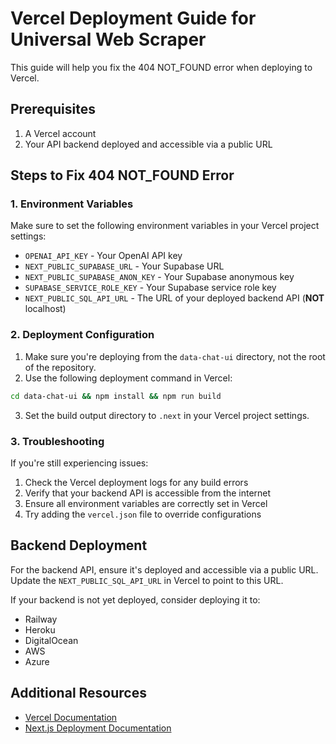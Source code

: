 # Vercel Deployment Guide for Universal Web Scraper

This guide will help you fix the 404 NOT_FOUND error when deploying to Vercel.

## Prerequisites

1. A Vercel account
2. Your API backend deployed and accessible via a public URL

## Steps to Fix 404 NOT_FOUND Error

### 1. Environment Variables

Make sure to set the following environment variables in your Vercel project settings:

- `OPENAI_API_KEY` - Your OpenAI API key
- `NEXT_PUBLIC_SUPABASE_URL` - Your Supabase URL
- `NEXT_PUBLIC_SUPABASE_ANON_KEY` - Your Supabase anonymous key
- `SUPABASE_SERVICE_ROLE_KEY` - Your Supabase service role key
- `NEXT_PUBLIC_SQL_API_URL` - The URL of your deployed backend API (**NOT** localhost)

### 2. Deployment Configuration

1. Make sure you're deploying from the `data-chat-ui` directory, not the root of the repository.
2. Use the following deployment command in Vercel:

```bash
cd data-chat-ui && npm install && npm run build
```

3. Set the build output directory to `.next` in your Vercel project settings.

### 3. Troubleshooting

If you're still experiencing issues:

1. Check the Vercel deployment logs for any build errors
2. Verify that your backend API is accessible from the internet
3. Ensure all environment variables are correctly set in Vercel
4. Try adding the `vercel.json` file to override configurations

## Backend Deployment

For the backend API, ensure it's deployed and accessible via a public URL. Update the `NEXT_PUBLIC_SQL_API_URL` in Vercel to point to this URL.

If your backend is not yet deployed, consider deploying it to:
- Railway
- Heroku
- DigitalOcean
- AWS
- Azure

## Additional Resources

- [Vercel Documentation](https://vercel.com/docs)
- [Next.js Deployment Documentation](https://nextjs.org/docs/deployment) 